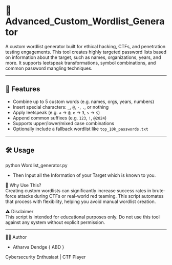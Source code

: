 
# 🔐 Advanced_Custom_Wordlist_Generator

A custom wordlist generator built for ethical hacking, CTFs, and penetration testing engagements. This tool creates highly targeted password lists based on information about the target, such as names, organizations, years, and more. It supports leetspeak transformations, symbol combinations, and common password mangling techniques.

---

## 🚀 Features

- Combine up to 5 custom words (e.g. names, orgs, years, numbers)
- Insert special characters: `_`, `@`, `-`, `.`, or nothing
- Apply leetspeak (e.g. `a` → `@`, `e` → `3`, `s` → `$`)
- Append common suffixes (e.g. `123`, `!`, `@2024`)
- Supports upper/lower/mixed case combinations
- Optionally include a fallback wordlist like `top_10k_passwords.txt`

---

## 🛠️ Usage

python Wordlist_generator.py

* Then Input all the Information of your Target which is known to you.

📌 Why Use This? <br>
Creating custom wordlists can significantly increase success rates in brute-force attacks during CTFs or real-world red teaming. This script automates that process with flexibility, helping you avoid manual wordlist creation.

⚠️ Disclaimer <br>
This script is intended for educational purposes only.
Do not use this tool against any system without explicit permission. <hr>

👨‍💻 Author

- Atharva Dendge { ABD } 

Cybersecurity Enthusiast | CTF Player



